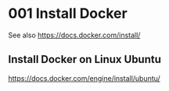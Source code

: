 

# 001 Install Docker

See also https://docs.docker.com/install/

## Install Docker on Linux Ubuntu

https://docs.docker.com/engine/install/ubuntu/


